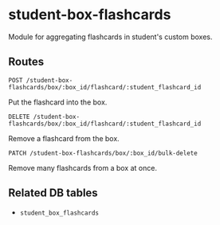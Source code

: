 # student-box-flashcards

Module for aggregating flashcards in student's custom boxes.

## Routes

`POST /student-box-flashcards/box/:box_id/flashcard/:student_flashcard_id`

Put the flashcard into the box.

`DELETE /student-box-flashcards/box/:box_id/flashcard/:student_flashcard_id`

Remove a flashcard from the box.

`PATCH /student-box-flashcards/box/:box_id/bulk-delete`

Remove many flashcards from a box at once.

## Related DB tables
- `student_box_flashcards`
